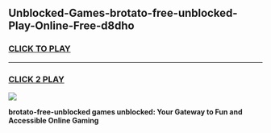 
## Unblocked-Games-brotato-free-unblocked-Play-Online-Free-d8dho
<h3>
<a href="https://premium76.site?title=brotato-free-unblocked&ref=26A">CLICK TO PLAY</a></h3>
<hr>

<h3>
<a href="https://premium76.site?title=brotato-free-unblocked&ref=26A">CLICK 2 PLAY</a>
  
</h3>

<a href="https://premium76.site?title=brotato-free-unblocked&ref=26A"><img src="https://clearcache.store/games.png"></a>


**brotato-free-unblocked games unblocked: Your Gateway to Fun and Accessible Online Gaming**
